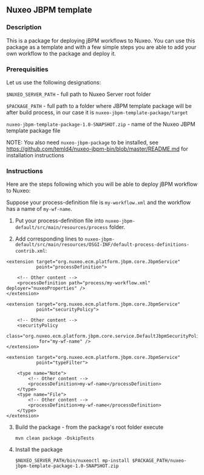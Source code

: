 ## Nuxeo JBPM template

### Description

This is a package for deploying jBPM workflows to Nuxeo. You can use this package as a template and with a few simple steps you are able to add your own workflow to the package and deploy it.

### Prerequisities

Let us use the following designations:

`$NUXEO_SERVER_PATH` - full path to Nuxeo Server root folder

`$PACKAGE_PATH` - full path to a folder where JBPM template package will be after build process, in our case it is `nuxeo-jbpm-template-package/target`

`nuxeo-jbpm-template-package-1.0-SNAPSHOT.zip` - name of the Nuxeo JBPM template package file

NOTE: You also need `nuxeo-jbpm-package` to be installed, see https://github.com/temld4/nuxeo-jbpm-bin/blob/master/README.md for installation instructions

### Instructions

Here are the steps following which you will be able to deploy jBPM workflow to Nuxeo:

Suppose your process-definition file is `my-workflow.xml` and the workflow has a name of `my-wf-name`.

1. Put your process-definition file into `nuxeo-jbpm-default/src/main/resources/process` folder.

2. Add corresponding lines to `nuxeo-jbpm-default/src/main/resources/OSGI-INF/default-process-definitions-contrib.xml`:


<?xml version="1.0"?>
<component name="org.nuxeo.ecm.platform.jbpm.core.defaultWfContrib">

    <extension target="org.nuxeo.ecm.platform.jbpm.core.JbpmService"
               point="processDefinition">
               
        <!-- Other content -->
        <processDefinition path="process/my-workflow.xml" deployer="nuxeoProperties" />
    </extension>

    <extension target="org.nuxeo.ecm.platform.jbpm.core.JbpmService"
               point="securityPolicy">
               
        <!-- Other content -->
        <securityPolicy
                class="org.nuxeo.ecm.platform.jbpm.core.service.DefaultJbpmSecurityPolicy"
                for="my-wf-name" />
    </extension>

    <extension target="org.nuxeo.ecm.platform.jbpm.core.JbpmService"
               point="typeFilter">

        <type name="Note">
            <!-- Other content -->
            <processDefinition>my-wf-name</processDefinition>
        </type>
        <type name="File">
            <!-- Other content -->
            <processDefinition>my-wf-name</processDefinition>
        </type>
    </extension>

</component>

3. Build the package - from the package's root folder execute
    
    `mvn clean package -DskipTests`
    
4. Install the package

    `$NUXEO_SERVER_PATH/bin/nuxeoctl mp-install $PACKAGE_PATH/nuxeo-jbpm-template-package-1.0-SNAPSHOT.zip`


